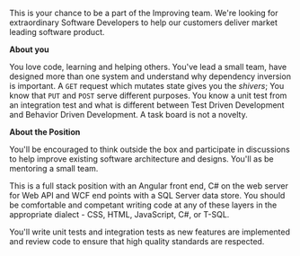 This is your chance to be a part of the Improving team. We're looking for extraordinary Software Developers to help our customers deliver market leading software product.

**About you**

You love code, learning and helping others. You've lead a small team, have designed more than one system and understand why dependency inversion is important. A `GET` request which mutates state gives you the *shivers*; You know that `PUT` and `POST` serve different purposes. You know a unit test from an integration test and what is different between Test Driven Development and Behavior Driven Development. A task board is not a novelty.

**About the Position**

You'll be encouraged to think outside the box and participate in discussions to help improve existing software architecture and designs. You'll as be mentoring a small team.

This is a full stack position with an Angular front end, C# on the web server for Web API and WCF end points with a SQL Server data store. You should be comfortable and competant writing code at any of these layers in the appropriate dialect - CSS, HTML, JavaScript, C#, or T-SQL.

You'll write unit tests and integration tests as new features are implemented and review code to ensure that high quality standards are respected.
